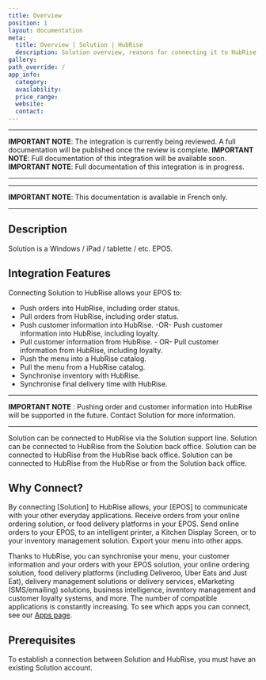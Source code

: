 ```yaml
---
title: Overview
position: 1
layout: documentation
meta:
  title: Overview | Solution | HubRise
  description: Solution overview, reasons for connecting it to HubRise and summary of integrated features. Synchronise data between your EPOS and your apps.
gallery:
path_override: /
app_info:
  category:
  availability:
  price_range:
  website:
  contact:
---
```


---

**IMPORTANT NOTE**: The integration is currently being reviewed. A full documentation will be published once the review is complete.
**IMPORTANT NOTE**: Full documentation of this integration will be available soon.
**IMPORTANT NOTE**: Full documentation of this integration is in progress.

---

---

**IMPORTANT NOTE**:  This documentation is available <Link to="/fr/apps/solution" addLocalePrefix={false}>in French only</Link>.

---

## Description

Solution is a Windows / iPad / tablette / etc. EPOS.

## Integration Features

Connecting Solution to HubRise allows your EPOS to:

- Push orders into HubRise, including order status.
- Pull orders from HubRise, including order status.
- Push customer information into HubRise. -OR- Push customer information into HubRise, including loyalty.
- Pull customer information from HubRise. - OR- Pull customer information from HubRise, including loyalty.
- Push the menu into a HubRise catalog.
- Pull the menu from a HubRise catalog.
- Synchronise inventory with HubRise.
- Synchronise final delivery time with HubRise.

---

**IMPORTANT NOTE** : Pushing order and customer information into HubRise will be supported in the future. Contact Solution for more information.

---

Solution can be connected to HubRise via the Solution support line.
Solution can be connected to HubRise from the Solution back office.
Solution can be connected to HubRise from the HubRise back office.
Solution can be connected to HubRise from the HubRise or from the Solution back office.

## Why Connect?

By connecting [Solution] to HubRise allows, your [EPOS] to communicate with your other everyday applications. Receive orders from your online ordering solution, or food delivery platforms in your EPOS. Send online orders to your EPOS, to an intelligent printer, a Kitchen Display Screen, or to your inventory management solution. Export your menu into other apps.

Thanks to HubRise, you can synchronise your menu, your customer information and your orders with your EPOS solution, your online ordering solution, food delivery platforms (including Deliveroo, Uber Eats and Just Eat), delivery management solutions or delivery services, eMarketing (SMS/emailing) solutions, business intelligence, inventory management and customer loyalty systems, and more. The number of compatible applications is constantly increasing. To see which apps you can connect, see our [Apps page](/apps).

## Prerequisites

To establish a connection between Solution and HubRise, you must have an existing Solution account.
